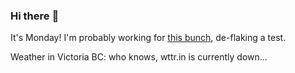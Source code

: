 ### Hi there :wave:

It's Monday! I'm probably working for [this bunch](https://github.com/kohofinancial), de-flaking a test.

Weather in Victoria BC: who knows, wttr.in is currently down...
